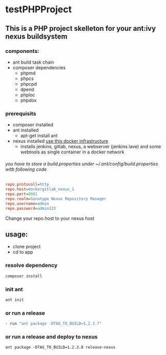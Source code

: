 # testPHPProject
## This is a PHP project skelleton for your ant:ivy nexus buildsystem
### components:

- ant build task chain
- composer dependencies
  - phpmd
  - phpcs
  - phpcpd
  - dpend
  - phploc
  - phpdox

### prerequisits
- composer installed
- ant installed
  - apt-get install ant 
- nexus installed [use this docker infrastructure](https://github.com/pboethig/PhpBuildSystem)
  - installs jenkins, gitlab, nexus, a webserver (jenkins lave) and some webtools as single container in a docker network

###### you have to store a build.properties under ~/.ant/config/build.properties witb following code
```ini
repo.protocoll=http
repo.host=dockergitlab_nexus_1
repo.port=8081
repo.realm=Sonatype Nexus Repository Manager
repo.username=admin
repo.password=admin123
```
Change your repo.host to your nexus host
  

## usage:
- clone project
- cd to app

### resolve dependency
```sh 
composer install
```
### init ant
```sh
ant init
```

### or run a release
```sh
- run "ant package -DTAG_TO_BUILD=1.2.3.7"
```

### or run a release and deploy to nexus
```
ant package -DTAG_TO_BUILD=1.2.3.8 release-nexus
```

